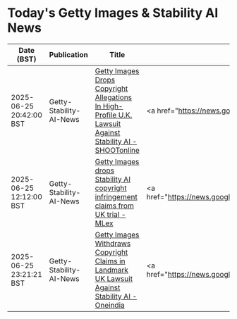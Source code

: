 # Today's Getty Images & Stability AI News

| Date (BST) | Publication | Title | Summary |
|------------|-------------|-------|---------|
| 2025-06-25 20:42:00 BST | Getty-Stability-AI-News | [Getty Images Drops Copyright Allegations In High-Profile U.K. Lawsuit Against Stability AI - SHOOTonline](https://news.google.com/rss/articles/CBMixAFBVV95cUxNUV9iZUtUdjBWM0xtV012Vk1wNnFGSFhqdEVvRWZYTk5IYjBSMEkzdkZPa0VCcFlsSjY4YzBPUjFzN04zb2o5RnI2RkxBNHZaaE5KSDRlX2lPZkdMM056YWpBV0NHYVRSYXpUZ0QxaUE4UHVHQU04TUQ1WGNPaml5SEI4QzRkekZOTmJoY3Vjekl4elpfMktQWE1qVXR2SktBX21RRzFRbmo4QjlSUnJxaEhxc0FGUDA0ZDYtTTdMaE1ucVU0?oc=5) | <a href="https://news.google.com/rss/articles/CBMixAFBVV95cUxNUV9iZUtUdjBWM0xtV012Vk1wNnFGSFhqdEVvRWZYTk5IYjBSMEkzdkZPa0VCcFlsSjY4YzBPUjFzN04zb2o5RnI2RkxBNHZaaE5KSDRlX2lPZkdMM056YWpBV0NHYVRSYXpUZ0QxaU... |
| 2025-06-25 12:12:00 BST | Getty-Stability-AI-News | [Getty Images drops Stability AI copyright infringement claims from UK trial - MLex](https://news.google.com/rss/articles/CBMiyAFBVV95cUxPTHJuMm11X2l3ZW9uRTV5MEdacDU3UEQ1Y2Vud2xldDBkVEFzbE5VTXdkRHVidEhtSGhGZWd3TUpLSWF3ZUN3WXh6VkdfdFlVMkg4dGNjUnJYX1p4X2h1WkVPZE02S1FfVlRQdWhQb21ZVTdmZzZ2cXh2cFdHV2NaR0dyZkQ4b0tLYU9aSU1Jd3lFai01UkdJU0pEbG56U2hEN25lcndNX3RkeHNnYkZ4TC0wb08xVmFKZlNkMjRkMG9hZmY0dlFad9IBWkFVX3lxTE1Vd2NzblYxSV9GLW43NFYtUmRHeEsyVVhZQ3lDclgwV2pFR1FEbVU5VnlvcUF3Y0xiY3pLUWNVQUJoa1J3S1FQczh0c0wxWTRsX2JkempSNnFGUQ?oc=5) | <a href="https://news.google.com/rss/articles/CBMiyAFBVV95cUxPTHJuMm11X2l3ZW9uRTV5MEdacDU3UEQ1Y2Vud2xldDBkVEFzbE5VTXdkRHVidEhtSGhGZWd3TUpLSWF3ZUN3WXh6VkdfdFlVMkg4dGNjUnJYX1p4X2h1WkVPZE02S1FfVlRQdWhQb2... |
| 2025-06-25 23:21:21 BST | Getty-Stability-AI-News | [Getty Images Withdraws Copyright Claims in Landmark UK Lawsuit Against Stability AI - Oneindia](https://news.google.com/rss/articles/CBMiswFBVV95cUxPZFVHS3JrR0FCOWc4aGRPTVdILXFwZERZOVZnYVBhRHlsZE9MRFZiRFB2WTcyZXp5N3NWMHVOcEdSaXR0NjlYUnRzdnE1SDJSZXY2bUxIdXZXeVR2T2N0VXRZeGtQVlZSb2Z3bWE2OHdxYnVOR2tkMU1TUHBYc25LSndHSWYwdl9udUVreVJvbmhHemhrZ1hORDFSdUhSWmFqWHNPRjU4dFE2M0JBSWlPRHdDMA?oc=5) | <a href="https://news.google.com/rss/articles/CBMiswFBVV95cUxPZFVHS3JrR0FCOWc4aGRPTVdILXFwZERZOVZnYVBhRHlsZE9MRFZiRFB2WTcyZXp5N3NWMHVOcEdSaXR0NjlYUnRzdnE1SDJSZXY2bUxIdXZXeVR2T2N0VXRZeGtQVlZSb2Z3bWE2OH... |
